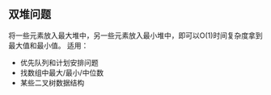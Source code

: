 ## 双堆问题
将一些元素放入最大堆中，另一些元素放入最小堆中，即可以O(1)时间复杂度拿到最大值和最小值。
适用：
- 优先队列和计划安排问题
- 找数组中最大/最小/中位数
- 某些二叉树数据结构